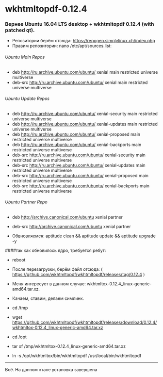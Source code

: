 # wkhtmltopdf-0.12.4

### Вернее Ubuntu 16.04 LTS desktop + wkhtmltopdf 0.12.4 (with patched qt).

+ Репозитории берём отсюда: https://repogen.simplylinux.ch/index.php
+ Правим репозитории: nano /etc/apt/sources.list:

###### Ubuntu Main Repos
+ deb http://ru.archive.ubuntu.com/ubuntu/ xenial main restricted universe multiverse 
+ deb-src http://ru.archive.ubuntu.com/ubuntu/ xenial main restricted universe multiverse 
###### Ubuntu Update Repos
+ deb http://ru.archive.ubuntu.com/ubuntu/ xenial-security main restricted universe multiverse 
+ deb http://ru.archive.ubuntu.com/ubuntu/ xenial-updates main restricted universe multiverse 
+ deb http://ru.archive.ubuntu.com/ubuntu/ xenial-proposed main restricted universe multiverse 
+ deb http://ru.archive.ubuntu.com/ubuntu/ xenial-backports main restricted universe multiverse 
+ deb-src http://ru.archive.ubuntu.com/ubuntu/ xenial-security main restricted universe multiverse 
+ deb-src http://ru.archive.ubuntu.com/ubuntu/ xenial-updates main restricted universe multiverse 
+ deb-src http://ru.archive.ubuntu.com/ubuntu/ xenial-proposed main restricted universe multiverse 
+ deb-src http://ru.archive.ubuntu.com/ubuntu/ xenial-backports main restricted universe multiverse 
###### Ubuntu Partner Repo
+ deb http://archive.canonical.com/ubuntu xenial partner
+ deb-src http://archive.canonical.com/ubuntu xenial partner

+ Обвновляемся: aptitude clean && aptitude update && aptitude upgrade -y

####так как обновилось ядро, требуется ребут:
+ reboot

+ После перезагрузки, берём файл отсюда: ( https://github.com/wkhtmltopdf/wkhtmltopdf/releases/tag/0.12.4 )
+ Меня интересует в данном случае: wkhtmltox-0.12.4_linux-generic-amd64.tar.xz.
+ Качаем, ставим, делаем симлинк.

+ cd /tmp
+ wget https://github.com/wkhtmltopdf/wkhtmltopdf/releases/download/0.12.4/wkhtmltox-0.12.4_linux-generic-amd64.tar.xz
+ cd /opt
+ tar xf /tmp/wkhtmltox-0.12.4_linux-generic-amd64.tar.xz
+ ln -s /opt/wkhtmltox/bin/wkhtmltopdf /usr/local/bin/wkhtmltopdf

-------
Всё. На данном этапе установка завершена
